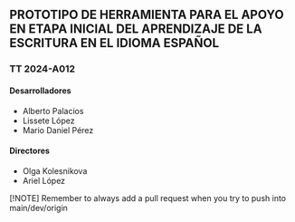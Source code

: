 ## PROTOTIPO DE HERRAMIENTA PARA EL APOYO EN ETAPA INICIAL DEL APRENDIZAJE DE LA ESCRITURA EN EL IDIOMA ESPAÑOL
### TT 2024-A012
#### Desarrolladores
- Alberto Palacios
- Lissete López
- Mario Daniel Pérez
#### Directores
- Olga Kolesnikova
- Ariel López

[!NOTE]
Remember to always add a pull request when you try to push into main/dev/origin
